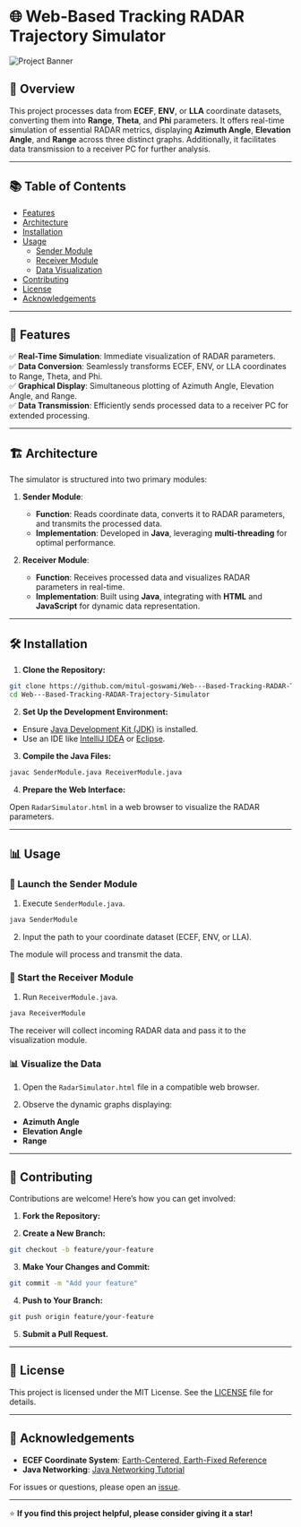 # 🌐 Web-Based Tracking RADAR Trajectory Simulator

![Project Banner](https://via.placeholder.com/800x200.png?text=Web-Based+Tracking+RADAR+Trajectory+Simulator)

## 📝 Overview

This project processes data from **ECEF**, **ENV**, or **LLA** coordinate datasets, converting them into **Range**, **Theta**, and **Phi** parameters. It offers real-time simulation of essential RADAR metrics, displaying **Azimuth Angle**, **Elevation Angle**, and **Range** across three distinct graphs. Additionally, it facilitates data transmission to a receiver PC for further analysis.

---

## 📚 Table of Contents

- [Features](#-features)
- [Architecture](#-architecture)
- [Installation](#-installation)
- [Usage](#-usage)
  - [Sender Module](#-launch-the-sender-module)
  - [Receiver Module](#-start-the-receiver-module)
  - [Data Visualization](#-visualize-the-data)
- [Contributing](#-contributing)
- [License](#-license)
- [Acknowledgements](#-acknowledgements)

---

## 🚀 Features

✅ **Real-Time Simulation**: Immediate visualization of RADAR parameters.  
✅ **Data Conversion**: Seamlessly transforms ECEF, ENV, or LLA coordinates to Range, Theta, and Phi.  
✅ **Graphical Display**: Simultaneous plotting of Azimuth Angle, Elevation Angle, and Range.  
✅ **Data Transmission**: Efficiently sends processed data to a receiver PC for extended processing.  

---

## 🏗️ Architecture

The simulator is structured into two primary modules:

1. **Sender Module**:
   - **Function**: Reads coordinate data, converts it to RADAR parameters, and transmits the processed data.
   - **Implementation**: Developed in **Java**, leveraging **multi-threading** for optimal performance.

2. **Receiver Module**:
   - **Function**: Receives processed data and visualizes RADAR parameters in real-time.
   - **Implementation**: Built using **Java**, integrating with **HTML** and **JavaScript** for dynamic data representation.

---

## 🛠️ Installation

1. **Clone the Repository:**

```bash
git clone https://github.com/mitul-goswami/Web---Based-Tracking-RADAR-Trajectory-Simulator.git
cd Web---Based-Tracking-RADAR-Trajectory-Simulator
```

2. **Set Up the Development Environment:**

- Ensure [Java Development Kit (JDK)](https://www.oracle.com/java/technologies/javase-jdk11-downloads.html) is installed.
- Use an IDE like [IntelliJ IDEA](https://www.jetbrains.com/idea/) or [Eclipse](https://www.eclipse.org/).

3. **Compile the Java Files:**

```bash
javac SenderModule.java ReceiverModule.java
```

4. **Prepare the Web Interface:**

Open `RadarSimulator.html` in a web browser to visualize the RADAR parameters.

---

## 📊 Usage

### 📡 Launch the Sender Module

1. Execute `SenderModule.java`.

```bash
java SenderModule
```

2. Input the path to your coordinate dataset (ECEF, ENV, or LLA).

The module will process and transmit the data.

### 📶 Start the Receiver Module

1. Run `ReceiverModule.java`.

```bash
java ReceiverModule
```

The receiver will collect incoming RADAR data and pass it to the visualization module.

### 📊 Visualize the Data

1. Open the `RadarSimulator.html` file in a compatible web browser.

2. Observe the dynamic graphs displaying:

- **Azimuth Angle**
- **Elevation Angle**
- **Range**

---

## 🤝 Contributing

Contributions are welcome! Here’s how you can get involved:

1. **Fork the Repository:**

2. **Create a New Branch:**

```bash
git checkout -b feature/your-feature
```

3. **Make Your Changes and Commit:**

```bash
git commit -m "Add your feature"
```

4. **Push to Your Branch:**

```bash
git push origin feature/your-feature
```

5. **Submit a Pull Request.**

---

## 📜 License

This project is licensed under the MIT License. See the [LICENSE](LICENSE) file for details.

---

## 🙌 Acknowledgements

- **ECEF Coordinate System**: [Earth-Centered, Earth-Fixed Reference](https://en.wikipedia.org/wiki/ECEF)
- **Java Networking**: [Java Networking Tutorial](https://docs.oracle.com/javase/tutorial/networking/)

For issues or questions, please open an [issue](https://github.com/mitul-goswami/Web---Based-Tracking-RADAR-Trajectory-Simulator/issues).

---

⭐ **If you find this project helpful, please consider giving it a star!**

